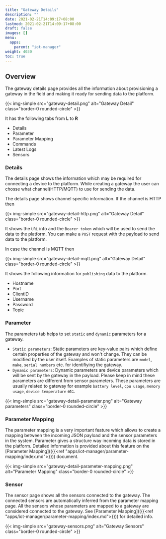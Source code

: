 ```yaml
---
title: "Gateway Details"
description: ""
date: 2021-02-21T14:09:17+08:00
lastmod: 2021-02-21T14:09:17+08:00
draft: false
images: []
menu:
  apps:
    parent: "iot-manager"
weight: 4030
toc: true
---
```


## Overview

The gateway details page provides all the information about provisioning a gateway in the field and making it ready for sending data to the platform.

{{< img-simple src="gateway-detail.png" alt="Gateway Detail" class="border-0 rounded-circle" >}}

It has the following tabs from __L__ to __R__

- Details
- Parameter
- Parameter Mapping
- Commands
- Latest Logs
- Sensors

### Details

The details page shows the information which may be required for connecting a device to the platform. While creating a gateway the user can chosse what channel(HTTP/MQTT) to use for sending the data.

The details page shows channel specific information. If the channel is HTTP then

{{< img-simple src="gateway-detail-http.png" alt="Gateway Detail" class="border-0 rounded-circle" >}}

It shows the `URL` info and the `Bearer token` which will be used to send the data to the platform. You can make a `POST` request with the payload to send data to the platform.

In case the channel is MQTT then

{{< img-simple src="gateway-detail-mqtt.png" alt="Gateway Detail" class="border-0 rounded-circle" >}}

It shows the following information for `publishing` data to the platform.

- Hostname
- Port
- ClientID
- Username
- Password
- Topic

### Parameter

The parameters tab helps to set `static` and `dynamic` parameters for a gateway.

- `Static parameters`: Static parameters are key-value pairs which define certain properties of the gateway and won't change. They can be modified by the user itself. Examples of static parameters are `model`, `make`, `serial numbers` etc. for identifiying the gateway.
- `Dynamic parameters`: Dynamic parameters are device parameters which will be sent by the gateway in the payload. Please keep in mind these parameters are different from sensor parameters. These parameters are usually related to gateway for example `battery level`, `cpu usage`, `memory usage`, `device temperature` etc.

{{< img-simple src="gateway-detail-parameter.png" alt="Gateway parameters" class="border-0 rounded-circle" >}}

### Parameter Mapping

The parameter mapping is a very important feature which allows to create a mapping between the incoming JSON payload and the sensor parameters in the system. Parameter gives a structure way incoming data is stored in the platform. Detailed information is provided about this feature on the [Parameter Mapping](({{<ref "apps/iot-manager/parameter-mapping/index.md">}})) document.

{{< img-simple src="gateway-detail-parameter-mapping.png" alt="Parameter Mapping" class="border-0 rounded-circle" >}}

### Sensor

The sensor page shows all the sensors connected to the gateway. The connected sensors are automatically inferred from the parameter mapping page. All the sensors whose parameters are mapped to a gateway are considered connected to the gateway. See [Parameter Mapping](({{<ref "apps/iot-manager/parameter-mapping/index.md">}})) for detailed info.

{{< img-simple src="gateway-sensors.png" alt="Gateway Sensors" class="border-0 rounded-circle" >}}
